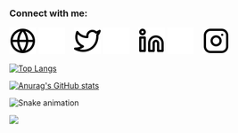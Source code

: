 
### Connect with me:

[![website](./img/globe-light.svg)](https://husnu.site#gh-light-mode-only)
[![website](./img/globe-dark.svg)](https://husnu.site#gh-dark-mode-only)
&nbsp;&nbsp;
[![website](./img/twitter-light.svg)](https://twitter.com/hsnlbnan#gh-light-mode-only)
[![website](./img/twitter-dark.svg)](https://twitter.com/hsnlbnan#gh-dark-mode-only)
&nbsp;&nbsp;
[![website](./img/linkedin-light.svg)](https://linkedin.com/in/husnu#gh-light-mode-only)
[![website](./img/linkedin-dark.svg)](https://linkedin.com/in/husnu#gh-dark-mode-only)
&nbsp;&nbsp;
[![website](./img/instagram-light.svg)](https://instagram.com/hsnlbnan#gh-light-mode-only)



[![Top Langs](https://github-readme-stats.vercel.app/api/top-langs/?username=hsnlbnan&layout=compact)](https://github.com/hsnlbnan/github-readme-stats)


[![Anurag's GitHub stats](https://github-readme-stats.vercel.app/api?username=hsnlbnan)](https://github.com/hsnlbnan/github-readme-stats)

![Snake animation](https://github.com/thepiyushmalhotra/thepiyushmalhotra/blob/output/github-contribution-grid-snake.svg)

![](https://komarev.com/ghpvc/?username=hsnlbnan&style=flat-square)
